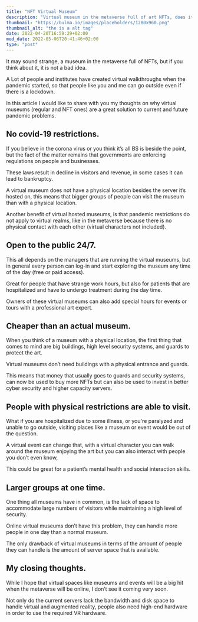 ```yaml
---
title: "NFT Virtual Museum"
description: "Virtual museum in the metaverse full of art NFTs, does it has advantages over regular museums? My thoughts on future proving museums may surprise you."
thumbnail: "https://bulma.io/images/placeholders/1280x960.png"
thumbnail_alt: "the is a alt tag"
date: 2022-04-20T16:59:29+02:00
mod_date: 2022-05-06T20:41:46+02:00
type: "post"
---
```

It may sound strange, a museum in the metaverse full of NFTs, but if you think about it, it is not a bad idea.

A Lot of people and institutes have created virtual walkthroughs when the pandemic
started, so that people like you and me can go outside even if there is a lockdown.

In this article I would like to share with you my thoughts on why virtual museums (regular and NFT ones) are a great solution to current and future pandemic problems.

## No covid-19 restrictions.

If you believe in the corona virus or you think it’s all BS is beside the point, but the fact of the matter remains that governments are enforcing regulations on people and businesses.

These laws result in decline in visitors and revenue, in some cases it can lead to bankruptcy.

A virtual museum does not have a physical location besides the server it’s hosted on, this means that bigger groups of people can visit the museum than with a physical location.

Another benefit of virtual hosted museums, is that pandemic restrictions do not apply to virtual realms, like in the metaverse because there is no physical contact with each other (virtual characters not included).

## Open to the public 24/7.

This all depends on the managers that are running the virtual museums, but in general every person can log-in and start exploring the museum any time of the day (free or paid access).

Great for people that have strange work hours, but also for patients that are hospitalized and have to undergo treatment during the day time.

Owners of these virtual museums can also add special hours for events or tours with a professional art expert.

## Cheaper than an actual museum.

When you think of a museum with a physical location, the first thing that comes to mind are big buildings, high level security systems, and guards to protect the art.

Virtual museums don’t need buildings with a physical entrance and guards.

This means that money that usually goes to guards and security systems, can now be used to buy more NFTs but can also be used to invest in better cyber security and higher capacity servers.

## People with physical restrictions are able to visit.

What if you are hospitalized due to some illness, or you're paralyzed and unable to go outside, visiting places like a museum or event would be out of the question.

A virtual event can change that, with a virtual character you can walk around the museum enjoying the art but you can also interact with people you don’t even know,

This could be great for a patient’s mental health and social interaction skills.

## Larger groups at one time.

One thing all museums have in common, is the lack of space to accommodate large numbers of visitors while maintaining a high level of security.

Online virtual museums don’t have this problem, they can handle more people in one day than a normal museum.

The only drawback of virtual museums in terms of the amount of people they can handle is the amount of server space that is available.

## My closing thoughts.

While I hope that virtual spaces like museums and events will be a big hit when the metaverse will be online, I don’t see it coming very soon.

Not only do the current servers lack the bandwidth and disk space to handle virtual and augmented reality, people also need high-end hardware in order to use the required VR hardware.
